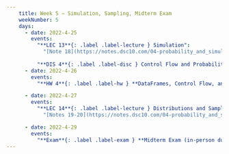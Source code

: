 ```yaml
---
    title: Week 5 – Simulation, Sampling, Midterm Exam
    weekNumber: 5
    days:
      - date: 2022-4-25
        events:
          "**LEC 13**{: .label .label-lecture } Simulation":
            "[Note 18](https://notes.dsc10.com/04-probability_and_simulation/probability_and_simulation.html)"
                
          "**DIS 4**{: .label .label-disc } Control Flow and Probability":
      - date: 2022-4-26
        events:
          "**HW 4**{: .label .label-hw } **DataFrames, Control Flow, and Probability (due 11:59pm)**":     

      - date: 2022-4-27
        events:
          "**LEC 14**{: .label .label-lecture } Distributions and Sampling ":
            "[Notes 19-20](https://notes.dsc10.com/04-probability_and_simulation/1_populations_and_samples.html)"     

      - date: 2022-4-29
        events:
          "**Exam**{: .label .label-exam } **Midterm Exam (in-person during lecture)**":
---
```

